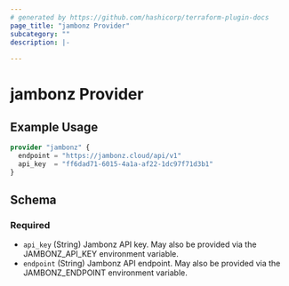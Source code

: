 ```yaml
---
# generated by https://github.com/hashicorp/terraform-plugin-docs
page_title: "jambonz Provider"
subcategory: ""
description: |-
  
---
```


# jambonz Provider



## Example Usage

```terraform
provider "jambonz" {
  endpoint = "https://jambonz.cloud/api/v1"
  api_key  = "ff6dad71-6015-4a1a-af22-1dc97f71d3b1"
}
```

<!-- schema generated by tfplugindocs -->
## Schema

### Required

- `api_key` (String) Jambonz API key. May also be provided via the JAMBONZ_API_KEY environment variable.
- `endpoint` (String) Jambonz API endpoint. May also be provided via the JAMBONZ_ENDPOINT environment variable.
